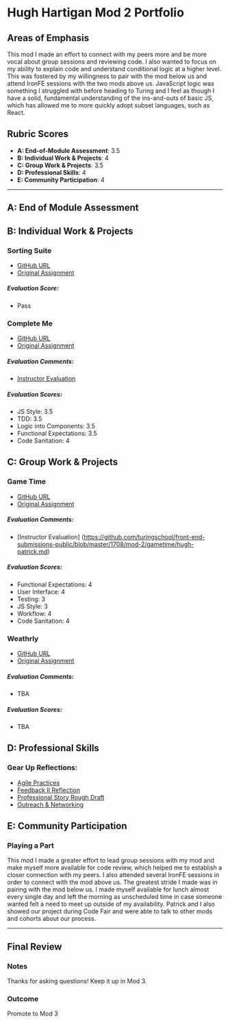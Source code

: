 # Hugh Hartigan Mod 2 Portfolio

## Areas of Emphasis

This mod I made an effort to connect with my peers more and be more vocal about group sessions and reviewing code. I also wanted to focus on my ability to explain code and understand conditional logic at a higher level. This was fostered by my willingness to pair with the mod below us and attend IronFE sessions with the two mods above us. JavaScript logic was something I struggled with before heading to Turing and I feel as though I have a solid, fundamental understanding of the ins-and-outs of basic JS, which has allowed me to more quickly adopt subset languages, such as React. 

## Rubric Scores

* **A: End-of-Module Assessment**: 3.5
* **B: Individual Work & Projects**: 4
* **C: Group Work & Projects**: 3.5
* **D: Professional Skills**: 4
* **E: Community Participation**: 4

-----------------------

## A: End of Module Assessment



## B: Individual Work & Projects

### Sorting Suite

* [GitHub URL](https://github.com/HartiganHM/sorting-suite)
* [Original Assignment](http://frontend.turing.io/projects/sorting-suite.html)

##### Evaluation Score: 

* Pass


### Complete Me

* [GitHub URL](https://github.com/HartiganHM/linked-list-trie)
* [Original Assignment](http://frontend.turing.io/projects/complete-me.html)

##### Evaluation Comments:
* [Instructor Evaluation](https://github.com/turingschool/front-end-submissions-public/blob/master/1708/mod-2/completeMe/hugh.md)

##### Evaluation Scores:
* JS Style: 3.5
* TDD: 3.5
* Logic into Components: 3.5
* Functional Expectations: 3.5
* Code Sanitation: 4


## C: Group Work & Projects

### Game Time

* [GitHub URL](https://github.com/HartiganHM/game-time)
* [Original Assignment](http://frontend.turing.io/projects/game-time.html)

##### Evaluation Comments:
* [Instructor Evaluation] (https://github.com/turingschool/front-end-submissions-public/blob/master/1708/mod-2/gametime/hugh-patrick.md)

##### Evaluation Scores:
* Functional Expectations: 4
* User Interface: 4
* Testing: 3
* JS Style: 3
* Workflow: 4
* Code Sanitation: 4


### Weathrly

* [GitHub URL](https://github.com/HartiganHM/weatherly)
* [Original Assignment](http://frontend.turing.io/projects/weathrly.html)

##### Evaluation Comments:

* TBA

##### Evaluation Scores:

* TBA


## D: Professional Skills

### Gear Up Reflections:

* [Agile Practices](https://gist.github.com/HartiganHM/b7062c7778a7a18be094f0f3b775e9eb)
* [Feedback II Reflection](https://gist.github.com/HartiganHM/5add1577ece3cf2f2fc2594fd333ca08)
* [Professional Story Rough Draft](https://gist.github.com/HartiganHM/0f60a1be01f72c0d40784577d37a3583)
* [Outreach & Networking](https://gist.github.com/HartiganHM/f6ab04b64ed4c3d8eb524bc6b3614db9)


## E: Community Participation

### Playing a Part

This mod I made a greater effort to lead group sessions with my mod and make myself more available for code review, which helped me to establish a closer connection with my peers. I also attended several IronFE sessions in order to connect with the mod above us. The greatest stride I made was in pairing with the mod below us. I made myself available for lunch almost every single day and left the morning as unscheduled time in case someone wanted felt a need to meet up outside of my availability. Patrick and I also showed our project during Code Fair and were able to talk to other mods and cohorts about our process.

------------------

## Final Review

### Notes

Thanks for asking questions! Keep it up in Mod 3. 

### Outcome

Promote to Mod 3
